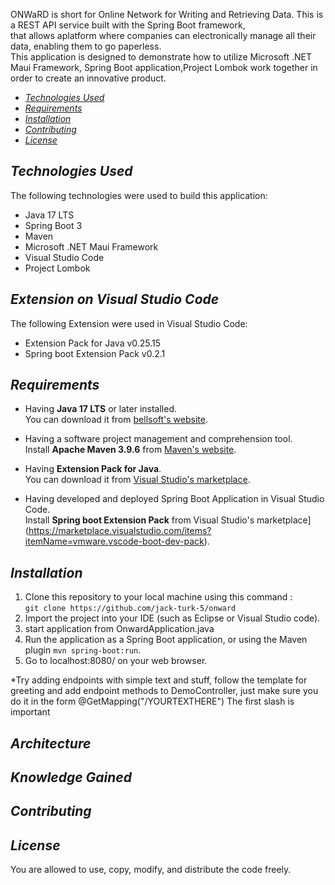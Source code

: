 
ONWaRD is short for Online Network for Writing and Retrieving Data. This is a REST API service built with the Spring Boot framework, <br>
that allows aplatform where companies can electronically manage all their data, enabling them to go paperless. <br/>
This application is designed to demonstrate how to utilize Microsoft .NET Maui Framework, Spring Boot application,Project Lombok work together  in order to create an innovative product. <br/>

  * [_Technologies Used_](#technologies-used)
  * [_Requirements_](#requirements)
  * [_Installation_](#installation)
  * [_Contributing_](#contributing)
  * [_License_](#license)

## _Technologies Used_

The following technologies were used to build this application: <br/>
+ Java 17 LTS  <br/>
+ Spring Boot 3 <br/>
+ Maven <br/>
+ Microsoft .NET Maui Framework <br/>
+ Visual Studio Code <br/>
+ Project Lombok <br/>
## _Extension on Visual Studio Code_
The following Extension were used in Visual Studio Code: <br/>
+ Extension Pack for Java v0.25.15
+ Spring boot Extension Pack v0.2.1


## _Requirements_

* Having **Java 17 LTS** or later installed. <br>
  You can download it
  from [bellsoft's website](https://bell-sw.com/pages/downloads/#jdk-17-lts).


* Having a software project management and comprehension tool. <br>
  Install **Apache Maven 3.9.6** from [Maven's website](https://maven.apache.org/download.cgi).
    
* Having **Extension Pack for Java**. <br>
  You can download it
  from [Visual Studio's marketplace]([https://bell-sw.com/pages/downloads/#jdk-17-lts](https://marketplace.visualstudio.com/items?itemName=vscjava.vscode-java-pack)).
  
* Having developed and deployed Spring Boot Application in Visual Studio Code. <br>
  Install **Spring boot Extension Pack** from Visual Studio's marketplace](https://marketplace.visualstudio.com/items?itemName=vmware.vscode-boot-dev-pack).

## _Installation_

1. Clone this repository to your local machine using this
   command : <br/> `git clone https://github.com/jack-turk-5/onward`
2. Import the project into your IDE (such as Eclipse or Visual Studio code).
3. start application from OnwardApplication.java
4. Run the application as a Spring Boot application, or using the Maven plugin `mvn spring-boot:run`.
5. Go to localhost:8080/ on your web browser.


*Try adding endpoints with simple text and stuff, 
follow the template for greeting and add endpoint methods to DemoController,
just make sure you do it in the form @GetMapping("/YOURTEXTHERE")
The first slash is important

## _Architecture_



## _Knowledge Gained_




## _Contributing_



## _License_

You are allowed to use, copy, modify, and distribute the code freely.
